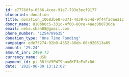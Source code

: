 ```yaml
---
id: e77760fa-0566-4cee-91e7-793e3ecf9177
blueprint: donation
title: donation_10682be8-6371-4d39-854d-9f44fadae21c
donor_name: 810bb0c5-331c-4f00-80ce-4aec0b0736da
email: neha.shah88@gmail.com
phone_number: '1254789635'
donation_type: 'One Time Funding'
campaign: ede75274-92b0-4352-88eb-06c920513a89
amount: '29.24'
amount_inr: 2499.73
currency_name: USD
payment_id: pi_3RfhV5PWT9hux0KF3eExExDd
date: '2025-06-30 13:12:02'
---
```

